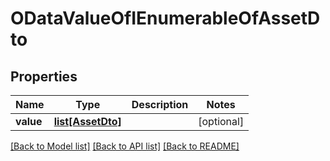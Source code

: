 # ODataValueOfIEnumerableOfAssetDto

## Properties
Name | Type | Description | Notes
------------ | ------------- | ------------- | -------------
**value** | [**list[AssetDto]**](AssetDto.md) |  | [optional] 

[[Back to Model list]](../README.md#documentation-for-models) [[Back to API list]](../README.md#documentation-for-api-endpoints) [[Back to README]](../README.md)



